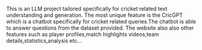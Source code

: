 This is an LLM project tailored specifically for cricket related text understanding and generation.
The most unique feature is the CricGPT which is a chatbot specifically for cricket related queries.The chatbot is able to answer questions from the dataset provided.
The website also also other features such as player profiles,match highlights videos,team details,statistics,analysis etc...
